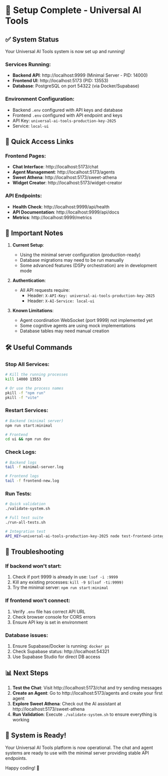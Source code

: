 # 🎉 Setup Complete - Universal AI Tools

## ✅ System Status

Your Universal AI Tools system is now set up and running!

### Services Running:

- **Backend API**: http://localhost:9999 (Minimal Server - PID: 14000)
- **Frontend UI**: http://localhost:5173 (PID: 13553)
- **Database**: PostgreSQL on port 54322 (via Docker/Supabase)

### Environment Configuration:

- Backend `.env` configured with API keys and database
- Frontend `.env` configured with API endpoint and keys
- API Key: `universal-ai-tools-production-key-2025`
- Service: `local-ui`

## 🚀 Quick Access Links

### Frontend Pages:

- **Chat Interface**: http://localhost:5173/chat
- **Agent Management**: http://localhost:5173/agents
- **Sweet Athena**: http://localhost:5173/sweet-athena
- **Widget Creator**: http://localhost:5173/widget-creator

### API Endpoints:

- **Health Check**: http://localhost:9999/api/health
- **API Documentation**: http://localhost:9999/api/docs
- **Metrics**: http://localhost:9999/metrics

## 📝 Important Notes

1. **Current Setup**:
   - Using the minimal server configuration (production-ready)
   - Database migrations may need to be run manually
   - Some advanced features (DSPy orchestration) are in development mode

2. **Authentication**:
   - All API requests require:
     - Header: `X-API-Key: universal-ai-tools-production-key-2025`
     - Header: `X-AI-Service: local-ui`

3. **Known Limitations**:
   - Agent coordination WebSocket (port 9999) not implemented yet
   - Some cognitive agents are using mock implementations
   - Database tables may need manual creation

## 🛠️ Useful Commands

### Stop All Services:

```bash
# Kill the running processes
kill 14000 13553

# Or use the process names
pkill -f "npm run"
pkill -f "vite"
```

### Restart Services:

```bash
# Backend (minimal server)
npm run start:minimal

# Frontend
cd ui && npm run dev
```

### Check Logs:

```bash
# Backend logs
tail -f minimal-server.log

# Frontend logs
tail -f frontend-new.log
```

### Run Tests:

```bash
# Quick validation
./validate-system.sh

# Full test suite
./run-all-tests.sh

# Integration test
API_KEY=universal-ai-tools-production-key-2025 node test-frontend-integration.cjs
```

## 🔧 Troubleshooting

### If backend won't start:

1. Check if port 9999 is already in use: `lsof -i :9999`
2. Kill any existing processes: `kill -9 $(lsof -ti:9999)`
3. Try the minimal server: `npm run start:minimal`

### If frontend won't connect:

1. Verify `.env` file has correct API URL
2. Check browser console for CORS errors
3. Ensure API key is set in environment

### Database issues:

1. Ensure Supabase/Docker is running: `docker ps`
2. Check Supabase status: http://localhost:54321
3. Use Supabase Studio for direct DB access

## 📊 Next Steps

1. **Test the Chat**: Visit http://localhost:5173/chat and try sending messages
2. **Create an Agent**: Go to http://localhost:5173/agents and create your first agent
3. **Explore Sweet Athena**: Check out the AI assistant at http://localhost:5173/sweet-athena
4. **Run Validation**: Execute `./validate-system.sh` to ensure everything is working

## 🎯 System is Ready!

Your Universal AI Tools platform is now operational. The chat and agent systems are ready to use with the minimal server providing stable API endpoints.

Happy coding! 🚀
